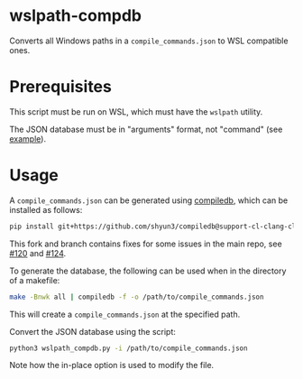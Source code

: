 # wslpath-compdb

Converts all Windows paths in a `compile_commands.json` to WSL compatible ones.

# Prerequisites

This script must be run on WSL, which must have the `wslpath` utility.

The JSON database must be in "arguments" format, not "command" (see
[example](https://clang.llvm.org/docs/JSONCompilationDatabase.html#format)).

# Usage

A `compile_commands.json` can be generated using [compiledb][], which can be
installed as follows:
```sh
pip install git+https://github.com/shyun3/compiledb@support-cl-clang-cl
```
This fork and branch contains fixes for some issues in the main repo, see
[#120][issue-120] and [#124][issue-124].

To generate the database, the following can be used when in the directory of a
makefile:
```sh
make -Bnwk all | compiledb -f -o /path/to/compile_commands.json
```
This will create a `compile_commands.json` at the specified path.

Convert the JSON database using the script:
```sh
python3 wslpath_compdb.py -i /path/to/compile_commands.json
```
Note how the in-place option is used to modify the file.

[compiledb]: https://github.com/shyun3/compiledb/tree/support-cl-clang-cl
[issue-120]: https://github.com/nickdiego/compiledb/issues/120
[issue-124]: https://github.com/nickdiego/compiledb/issues/124
